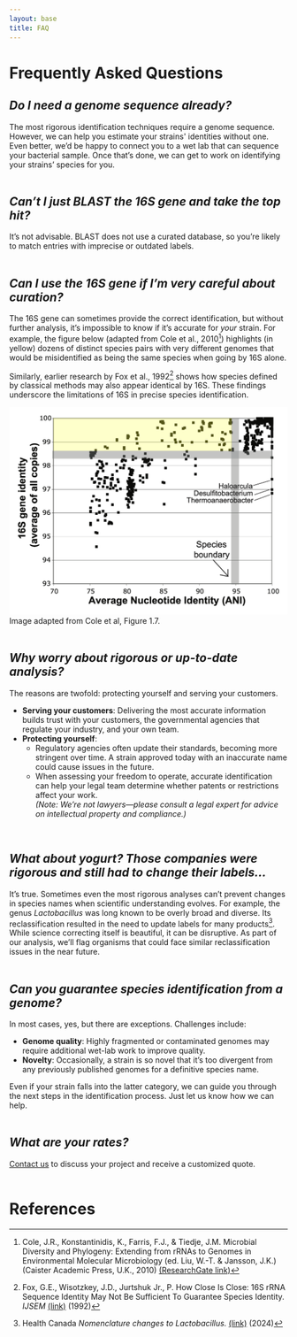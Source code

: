 ```yaml
---
layout: base
title: FAQ
---
```


# Frequently Asked Questions

## *Do I need a genome sequence already?*
The most rigorous identification techniques require a genome sequence. However, we can help you estimate your strains' identities without one. Even better, we’d be happy to connect you to a wet lab that can sequence your bacterial sample. Once that’s done, we can get to work on identifying your strains’ species for you.
<br/><br/>

## *Can’t I just BLAST the 16S gene and take the top hit?*
It’s not advisable. BLAST does not use a curated database, so you’re likely to match entries with imprecise or outdated labels.
<br/><br/>

## *Can I use the 16S gene if I’m very careful about curation?*
The 16S gene can sometimes provide the correct identification, but without further analysis, it’s impossible to know if it’s accurate for *your* strain. For example, the figure below (adapted from Cole et al., 2010[^1]) highlights (in yellow) dozens of distinct species pairs with very different genomes that would be misidentified as being the same species when going by 16S alone.

Similarly, earlier research by Fox et al., 1992[^2] shows how species defined by classical methods may also appear identical by 16S. These findings underscore the limitations of 16S in precise species identification.

![Adapted Image of Cole Fig 1.7](assets/images/cole-fig1.7.png)
Image adapted from Cole et al, Figure 1.7.
<br/><br/>

## *Why worry about rigorous or up-to-date analysis?*
The reasons are twofold: protecting yourself and serving your customers.  

- **Serving your customers**: Delivering the most accurate information builds trust with your customers, the governmental agencies that regulate your industry, and your own team.
- **Protecting yourself**:  
   - Regulatory agencies often update their standards, becoming more stringent over time. A strain approved today with an inaccurate name could cause issues in the future.  
   - When assessing your freedom to operate, accurate identification can help your legal team determine whether patents or restrictions affect your work.  
   *(Note: We’re not lawyers—please consult a legal expert for advice on intellectual property and compliance.)*  
<br/>

## *What about yogurt? Those companies were rigorous and still had to change their labels...*
It’s true. Sometimes even the most rigorous analyses can’t prevent changes in species names when scientific understanding evolves. For example, the genus *Lactobacillus* was long known to be overly broad and diverse. Its reclassification resulted in the need to update labels for many products[^3]. While science correcting itself is beautiful, it can be disruptive. As part of our analysis, we’ll flag organisms that could face similar reclassification issues in the near future.
<br/><br/>

## *Can you guarantee species identification from a genome?*
In most cases, yes, but there are exceptions. Challenges include:  
- **Genome quality**: Highly fragmented or contaminated genomes may require additional wet-lab work to improve quality.  
- **Novelty**: Occasionally, a strain is so novel that it’s too divergent from any previously published genomes for a definitive species name.  

Even if your strain falls into the latter category, we can guide you through the next steps in the identification process. Just let us know how we can help.
<br/><br/>

## *What are your rates?*
[Contact us](contact.md) to discuss your project and receive a customized quote.
<br/><br/>

# References
[^1]: Cole, J.R., Konstantinidis, K., Farris, F.J., & Tiedje, J.M. Microbial Diversity and Phylogeny: Extending from rRNAs to Genomes in Environmental Molecular Microbiology (ed. Liu, W.-T. & Jansson, J.K.) (Caister Academic Press, U.K., 2010) [(ResearchGate link)](https://www.researchgate.net/publication/285237823_Microbial_diversity_and_phylogeny_Extending_from_rRNAs_to_genomes)

[^2]: Fox, G.E., Wisotzkey, J.D., Jurtshuk Jr., P. How Close Is Close: 16S rRNA Sequence Identity May Not Be Sufficient To Guarantee Species Identity. *IJSEM* [(link)](https://doi.org/10.1099/00207713-42-1-166) (1992)

[^3]: Health Canada *Nomenclature changes to Lactobacillus.* [(link)](https://www.canada.ca/en/health-canada/services/food-nutrition/food-labelling/health-claims/microorganisms-term-probiotic/nomenclature-changes-lactobacillus.html) (2024)